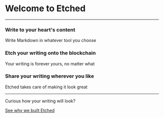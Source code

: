 # Welcome to Etched

---

### Write to your heart's content

Write Markdown in whatever tool you choose

### Etch your writing onto the blockchain

Your writing is forever yours, no matter what

### Share your writing wherever you like

Etched takes care of making it look great

---

Curious how your writing will look?

[See why we built Etched](/EtCH4rC2dBTBSYcoUvP5HKCPuLhi1ThVfSw13VZMMmyj)

